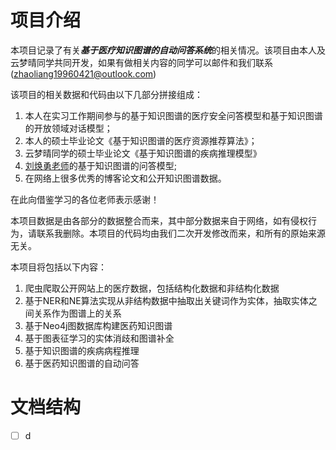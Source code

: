 # 项目介绍

本项目记录了有关***基于医疗知识图谱的自动问答系统***的相关情况。该项目由本人及云梦晴同学共同开发，如果有做相关内容的同学可以邮件和我们联系(zhaoliang19960421@outlook.com)

该项目的相关数据和代码由以下几部分拼接组成：

1. 本人在实习工作期间参与的基于知识图谱的医疗安全问答模型和基于知识图谱的开放领域对话模型；
2. 本人的硕士毕业论文《基于知识图谱的医疗资源推荐算法》；
3. 云梦晴同学的硕士毕业论文《基于知识图谱的疾病推理模型》
3. [刘焕勇老师](https://github.com/liuhuanyong/QASystemOnMedicalKG)的基于知识图谱的问答模型;
4. 在网络上很多优秀的博客论文和公开知识图谱数据。

在此向借鉴学习的各位老师表示感谢！

本项目数据是由各部分的数据整合而来，其中部分数据来自于网络，如有侵权行为，请联系我删除。本项目的代码均由我们二次开发修改而来，和所有的原始来源无关。

本项目将包括以下内容：
1. 爬虫爬取公开网站上的医疗数据，包括结构化数据和非结构化数据
2. 基于NER和NE算法实现从非结构数据中抽取出关键词作为实体，抽取实体之间关系作为图谱上的关系
3. 基于Neo4j图数据库构建医药知识图谱
4. 基于图表征学习的实体消歧和图谱补全
5. 基于知识图谱的疾病病程推理
6. 基于医药知识图谱的自动问答

# 文档结构

- [ ] d